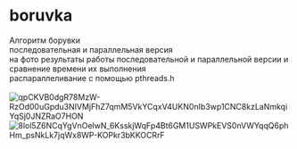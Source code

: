 # boruvka
Алгоритм борувки<br>
последовательная и параллельная версия<br>
на фото результаты работы последовательной и параллельной версии и сравнение времени их выполнения<br>
распараллеливание с помощью pthreads.h<br><br>
![qpCKVB0dgR78MzW-RzOd00uGpdu3NIVMjFhZ7qmM5VkYCqxV4UKN0nIb3wp1CNC8kzLaNmkqiYqSj0JNZRaO7HON](https://user-images.githubusercontent.com/58599778/169706341-cde6307f-dcc2-4b78-8e58-c6fd59d18a1a.jpg)
![8lol5Z6NCqYgVnOelwN_6KsskjWqFp4Bt6GM1USWPkEVS0nVWYqqQ6phHm_psNkLk7jqWx8WP-KOPkr3bKKOCRrF](https://user-images.githubusercontent.com/58599778/169706351-4bd6e60f-12e6-4fd6-bf22-71d8c752ed4f.jpg)

